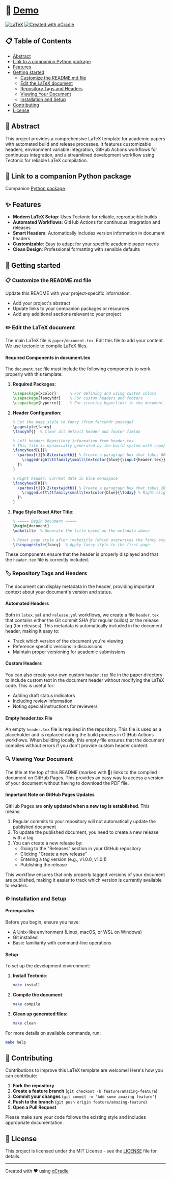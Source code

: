 # 📄 [Demo](https://tschm.github.io/demopaper/document.pdf)

[![LaTeX](https://github.com/tschm/demopaper/actions/workflows/latex.yml/badge.svg)](https://github.com/tschm/demopaper/actions/workflows/latex.yml)
[![Created with qCradle](https://img.shields.io/badge/Created%20with-qCradle-blue?style=flat-square)](https://github.com/tschm/paper)

<!-- Add your arXiv badge here when available -->
<!-- [![arXiv](https://img.shields.io/badge/arXiv-XXXX.XXXXX-b31b1b.svg)](https://arxiv.org/abs/XXXX.XXXXX)-->

## 📋 Table of Contents

- [Abstract](#-abstract)
- [Link to a companion Python package](#-link-to-a-companion-python-package)
- [Features](#-features)
- [Getting started](#-getting-started)
  - [Customize the README.md file](#-customize-the-readmemd-file)
  - [Edit the LaTeX document](#️-edit-the-latex-document)
  - [Repository Tags and Headers](#️-repository-tags-and-headers)
  - [Viewing Your Document](#-viewing-your-document)
  - [Installation and Setup](#️-installation-and-setup)
- [Contributing](#-contributing)
- [License](#-license)

## 📝 Abstract

This project provides a comprehensive LaTeX template for academic
papers with automated build and release processes.
It features customizable headers, environment variable integration,
GitHub Actions workflows for continuous integration, and a streamlined
development workflow using Tectonic for reliable LaTeX compilation.

## 🔗 Link to a companion Python package

<!-- Update this link to your actual companion package if available -->
Companion [Python package](https://github.com/tschm)

## ✨ Features

- **Modern LaTeX Setup**: Uses Tectonic for reliable, reproducible builds
- **Automated Workflows**: GitHub Actions for continuous integration and releases
- **Smart Headers**: Automatically includes version information in document headers
- **Customizable**: Easy to adapt for your specific academic paper needs
- **Clean Design**: Professional formatting with sensible defaults

## 🚀 Getting started

### **📋 Customize the README.md file**

Update this README with your project-specific information:

- Add your project's abstract
- Update links to your companion packages or resources
- Add any additional sections relevant to your project

### **✏️ Edit the LaTeX document**

The main LaTeX file is `paper/document.tex`.
Edit this file to add your content.
We use [tectonic](https://github.com/tectonic-typesetting/tectonic)
to compile LaTeX files.

#### **Required Components in document.tex**

The `document.tex` file must include the following components to work properly
with this template:

1. **Required Packages**:

   ```latex
   \usepackage{xcolor}      % For defining and using custom colors
   \usepackage{fancyhdr}    % For custom headers and footers
   \usepackage{hyperref}    % For creating hyperlinks in the document
   ```

2. **Header Configuration**:

   ```latex
   % Set the page style to fancy (from fancyhdr package)
   \pagestyle{fancy}
   \fancyhf{}  % Clear all default header and footer fields

   % Left header: Repository information from header.tex
   % This file is dynamically generated by the build system with repo/commit info
   \fancyhead[L]{%
     \parbox[t]{0.8\textwidth}{ % Create a paragraph box that takes 80% of text width
       \raggedright\ttfamily\small\textcolor{blue}{\input{header.tex}} % Left-aligned, monospace, small blue text
     }%
   }

   % Right header: Current date in blue monospace
   \fancyhead[R]{%
     \parbox[t]{0.2\textwidth}{ % Create a paragraph box that takes 20% of text width
       \raggedleft\ttfamily\small\textcolor{blue}{\today} % Right-aligned, monospace, small blue text with current date
     }%
   }
   ```

3. **Page Style Reset After Title**:

   ```latex
   % ===== Begin Document =====
   \begin{document}
   \maketitle  % Generate the title based on the metadata above

   % Reset page style after \maketitle (which overwrites the fancy style)
   \thispagestyle{fancy}  % Apply fancy style to the first page
   ```

These components ensure that the header is properly displayed
and that the `header.tex` file is correctly included.

### **🏷️ Repository Tags and Headers**

The document can display metadata in the header, providing important context
about your document's version and status.

#### **Automated Headers**

Both in `latex.yml` and `release.yml` workflows, we create a file `header.tex`
that contains either the Git commit SHA (for regular builds)
or the release tag (for releases).
This metadata is automatically included in the document header,
making it easy to:

- Track which version of the document you're viewing
- Reference specific versions in discussions
- Maintain proper versioning for academic submissions

#### **Custom Headers**

You can also create your own custom `header.tex` file in the paper
directory to include custom text in the document header without modifying the LaTeX code.
This is useful for:

- Adding draft status indicators
- Including review information
- Noting special instructions for reviewers

#### **Empty header.tex File**

An empty `header.tex` file is required in the repository. This file is used as a placeholder
and is replaced during the build process in GitHub Actions workflows. When building locally,
this empty file ensures that the document compiles without errors if you don't provide custom header content.

### **🔍 Viewing Your Document**

The title at the top of this README (marked with 📄)
links to the compiled document on GitHub Pages.
This provides an easy way to access a version
of your document without having to download the PDF file.

#### **Important Note on GitHub Pages Updates**

GitHub Pages are **only updated when a new tag is established**.
This means:

1. Regular commits to your repository will not automatically update the published document
2. To update the published document, you need to create a new release with a tag
3. You can create a new release by:
   - Going to the "Releases" section in your GitHub repository
   - Clicking "Create a new release"
   - Entering a tag version (e.g., v1.0.0, v1.0.1)
   - Publishing the release

This workflow ensures that only properly tagged versions of your document are published,
making it easier to track which version is currently available to readers.

### **⚙️ Installation and Setup**

#### Prerequisites

Before you begin, ensure you have:

- A Unix-like environment (Linux, macOS, or WSL on Windows)
- Git installed
- Basic familiarity with command-line operations

#### Setup

To set up the development environment:

1. **Install Tectonic**:

    ```bash
    make install
    ```

2. **Compile the document**:

    ```bash
    make compile
    ```

3. **Clean up generated files**:

   ```bash
   make clean
   ```

For more details on available commands, run:

```bash
make help
```

## 🤝 Contributing

Contributions to improve this LaTeX template are welcome! Here's how you can contribute:

1. **Fork the repository**
2. **Create a feature branch** (`git checkout -b feature/amazing-feature`)
3. **Commit your changes** (`git commit -m 'Add some amazing feature'`)
4. **Push to the branch** (`git push origin feature/amazing-feature`)
5. **Open a Pull Request**

Please make sure your code follows the existing style and includes appropriate documentation.

## 📄 License

This project is licensed under the MIT License - see
the [LICENSE](LICENSE) file for details.

---

Created with ❤️ using [qCradle](https://github.com/tschm/paper)
